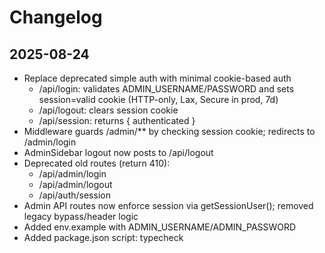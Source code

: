 # Changelog

## 2025-08-24

- Replace deprecated simple auth with minimal cookie-based auth
  - /api/login: validates ADMIN_USERNAME/PASSWORD and sets session=valid cookie (HTTP-only, Lax, Secure in prod, 7d)
  - /api/logout: clears session cookie
  - /api/session: returns { authenticated }
- Middleware guards /admin/** by checking session cookie; redirects to /admin/login
- AdminSidebar logout now posts to /api/logout
- Deprecated old routes (return 410):
  - /api/admin/login
  - /api/admin/logout
  - /api/auth/session
- Admin API routes now enforce session via getSessionUser(); removed legacy bypass/header logic
- Added env.example with ADMIN_USERNAME/ADMIN_PASSWORD
- Added package.json script: typecheck
